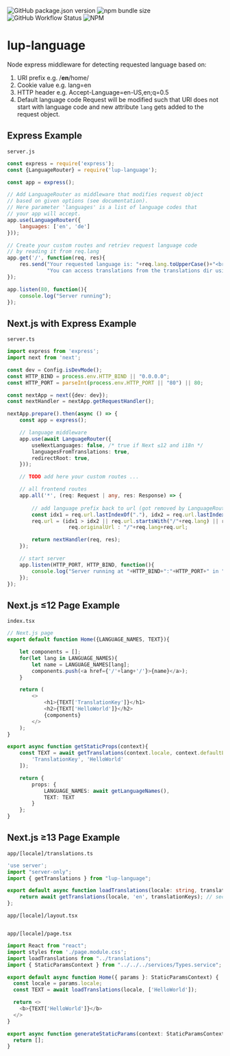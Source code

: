 ![GitHub package.json version](https://img.shields.io/github/package-json/v/LupCode/node-lup-language)
![npm bundle size](https://img.shields.io/bundlephobia/min/lup-language)
![GitHub Workflow Status](https://img.shields.io/github/workflow/status/LupCode/node-lup-language/On%20Push)
![NPM](https://img.shields.io/npm/l/lup-language)

# lup-language
Node express middleware for detecting requested language based on:
1. URI prefix e.g. /**en**/home/
2. Cookie value e.g. lang=en
3. HTTP header e.g. Accept-Language=en-US,en;q=0.5
4. Default language code
Request will be modified such that URI does not start with language code and new attribute `lang` gets added to the request object.

## Express Example
`server.js`
```javascript
const express = require('express');
const {LanguageRouter} = require('lup-language');

const app = express();

// Add LanguageRouter as middleware that modifies request object 
// based on given options (see documentation).
// Here parameter 'languages' is a list of language codes that 
// your app will accept.
app.use(LanguageRouter({
    languages: ['en', 'de']
}));

// Create your custom routes and retriev request language code 
// by reading it from req.lang
app.get('/', function(req, res){
    res.send("Your requested language is: "+req.lang.toUpperCase()+"<br>"+
             "You can access translations from the translations dir using: "+req.TEXT['TranslationKey']);
});

app.listen(80, function(){
    console.log("Server running");
});
```


## Next.js with Express Example
`server.ts`
```typescript
import express from 'express';
import next from 'next';

const dev = Config.isDevMode();
const HTTP_BIND = process.env.HTTP_BIND || "0.0.0.0";
const HTTP_PORT = parseInt(process.env.HTTP_PORT || "80") || 80;

const nextApp = next({dev: dev});
const nextHandler = nextApp.getRequestHandler();

nextApp.prepare().then(async () => {
    const app = express();

    // language middleware
    app.use(await LanguageRouter({
        useNextLanguages: false, /* true if Next ≤12 and i18n */
        languagesFromTranslations: true,
        redirectRoot: true, 
    }));

    // TODO add here your custom routes ...

    // all frontend routes
    app.all('*', (req: Request | any, res: Response) => {
        
        // add language prefix back to url (got removed by LanguageRouter)
        const idx1 = req.url.lastIndexOf("."), idx2 = req.url.lastIndexOf("/");
        req.url = (idx1 > idx2 || req.url.startsWith("/"+req.lang) || req.url.startsWith("/_next")) ? 
                    req.originalUrl : "/"+req.lang+req.url;

        return nextHandler(req, res);
    });

    // start server
    app.listen(HTTP_PORT, HTTP_BIND, function(){
        console.log("Server running at "+HTTP_BIND+":"+HTTP_PORT+" in "+(dev ? "development" : "production")+" mode");
    });
});
```

## Next.js ≤12 Page Example
`index.tsx`
```typescript
// Next.js page
export default function Home({LANGUAGE_NAMES, TEXT}){

    let components = [];
    for(let lang in LANGUAGE_NAMES){
        let name = LANGUAGE_NAMES[lang];
        components.push(<a href={'/'+lang+'/'}>{name}</a>);
    }

    return (
        <>
            <h1>{TEXT['TranslationKey']}</h1>
            <h2>{TEXT['HelloWorld']}</h2>
            {components}
        </>
    );
}

export async function getStaticProps(context){
    const TEXT = await getTranslations(context.locale, context.defaultLocale, [
        'TranslationKey', 'HelloWorld' 
    ]);

    return {
        props: {
            LANGUAGE_NAMES: await getLanguageNames(),
            TEXT: TEXT
        }
    };
}
```

## Next.js ≥13 Page Example
`app/[locale]/translations.ts`
```typescript
'use server';
import "server-only";
import { getTranslations } from "lup-language";

export default async function loadTranslations(locale: string, translationKeys: string[]): Promise<{[key: string]: string}> {
    return await getTranslations(locale, 'en', translationKeys); // second argument is default locale
};
```

`app/[locale]/layout.tsx`
```typescript

```

`app/[locale]/page.tsx`
```typescript
import React from "react";
import styles from './page.module.css';
import loadTranslations from "../translations";
import { StaticParamsContext } from "../../../services/Types.service";

export default async function Home({ params }: StaticParamsContext) {
  const locale = params.locale;
  const TEXT = await loadTranslations(locale, ['HelloWorld']);

  return <>
    <b>{TEXT['HelloWorld']}</b>
  </>
}

export async function generateStaticParams(context: StaticParamsContext) {
  return [];
}
```